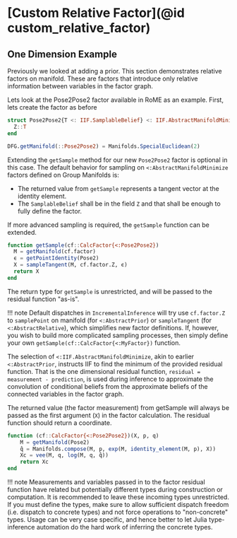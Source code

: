 # [Custom Relative Factor](@id custom_relative_factor)

## One Dimension Example

Previously we looked at adding a prior.  This section demonstrates relative factors on manifold.  These are factors that introduce only relative information between variables in the factor graph.

Lets look at the Pose2Pose2 factor available in RoME as an example.  First, lets create the factor as before 
```julia
struct Pose2Pose2{T <: IIF.SamplableBelief} <: IIF.AbstractManifoldMinimize
  Z::T
end

DFG.getManifold(::Pose2Pose2) = Manifolds.SpecialEuclidean(2)
```

Extending the `getSample` method for our new `Pose2Pose2` factor is optional in this case.
The default behavior for sampling on `<:AbstractManifoldMinimize` factors defined on Group Manifolds is:
- The returned value from `getSample` represents a tangent vector at the identity element.
- The `SamplableBelief` shall be in the field `Z` and that shall be enough to fully define the factor.

If more advanced sampling is required, the `getSample` function can be extended. 

```julia
function getSample(cf::CalcFactor{<:Pose2Pose2}) 
  M = getManifold(cf.factor)
  ϵ = getPointIdentity(Pose2)
  X = sampleTangent(M, cf.factor.Z, ϵ)
  return X
end
```

The return type for `getSample` is unrestricted, and will be passed to the residual function "as-is".

!!! note
    Default dispatches in `IncrementalInference` will try use `cf.factor.Z` to `samplePoint` on manifold (for `<:AbstractPrior`) or `sampleTangent` (for `<:AbstractRelative`), which simplifies new factor definitions.  If, however, you wish to build more complicated sampling processes, then simply define your own `getSample(cf::CalcFactor{<:MyFactor})` function.

The selection of `<:IIF.AbstractManifoldMinimize`, akin to earlier `<:AbstractPrior`, instructs IIF to find the minimum of the provided residual function.
That is the one dimensional residual function, `residual = measurement - prediction`, is used during inference to approximate the convolution of conditional beliefs from the approximate beliefs of the connected variables in the factor graph.

The returned value (the factor measurement) from getSample will always be passed as the first argument (`X`) in the factor calculation.
The residual function should return a coordinate. 
```julia
function (cf::CalcFactor{<:Pose2Pose2})(X, p, q)
    M = getManifold(Pose2)
    q̂ = Manifolds.compose(M, p, exp(M, identity_element(M, p), X))
    Xc = vee(M, q, log(M, q, q̂))
    return Xc
end
```

!!! note
    Measurements and variables passed in to the factor residual function have related but potentially different types during construction or computation.  It is recommended to leave these incoming types unrestricted.  If you must define the types, make sure to allow sufficient dispatch freedom (i.e. dispatch to concrete types) and not force operations to "non-concrete" types.  Usage can be very case specific, and hence better to let Julia type-inference automation do the hard work of inferring the concrete types.

[//]: # (#TODO ### Advanced Sampling)

